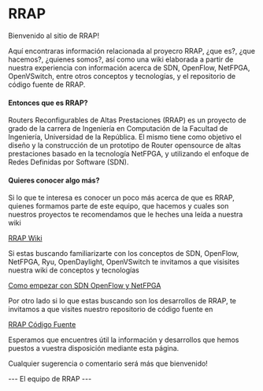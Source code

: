 RRAP
====

Bienvenido al sitio de RRAP!

Aquí encontraras información relacionada al proyecro RRAP, ¿que es?, ¿que hacemos?, ¿quienes somos?, así como una wiki elaborada a partir de nuestra experiencia con información acerca de SDN, OpenFlow, NetFPGA, OpenVSwitch, entre otros conceptos y tecnologías, y el repositorio de código fuente de RRAP.

#### Entonces que es RRAP?

Routers Reconfigurables de Altas Prestaciones (RRAP) es un proyecto de grado de la carrera de Ingeniería en Computación de la Facultad de Ingeniería, Universidad de la República. El mismo tiene como objetivo el diseño y la construcción de un prototipo de Router opensource de altas prestaciones basado en la tecnología NetFPGA, y utilizando el enfoque de Redes Definidas por Software (SDN).
#### Quieres conocer algo más?

Si lo que te interesa es conocer un poco más acerca de que es RRAP, quienes formamos parte de este equipo, que hacemos y cuales son nuestros proyectos te recomendamos que le heches una leída a nuestra wiki

[RRAP Wiki](https://github.com/ProyectoRRAP/Documentacion/wiki)

Si estas buscando familiarizarte con los conceptos de SDN, OpenFlow, NetFPGA, Ryu, OpenDaylight, OpenVSwitch te invitamos a que visisites nuestra wiki de conceptos y tecnologías

[Como empezar con SDN OpenFlow y NetFPGA](https://github.com/ProyectoRRAP/Documentacion/wiki/Como-empezar-con-SDN-OpenFlow-y-NetFPGA)

Por otro lado si lo que estas buscando son los desarrollos de RRAP, te invitamos a que visites nuestro repositorio de código fuente en

[RRAP Código Fuente](https://github.com/ProyectoRRAP/LiveCode)

Esperamos que encuentres útil la información y desarrollos que hemos puestos a vuestra disposición mediante esta página. 

Cualquier sugerencia o comentario será más que bienvenido!

--- El equipo de RRAP ---
